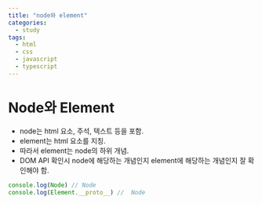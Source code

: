 ```yaml
---
title: "node와 element"
categories:
  - study
tags:
  - html
  - css
  - javascript
  - typescript
---
```


# Node와 Element

- node는 html 요소, 주석, 텍스트 등을 포함.
- element는 html 요소를 지칭.
- 따라서 element는 node의 하위 개념.
- DOM API 확인시 node에 해당하는 개념인지 element에 해당하는 개념인지 잘 확인해야 함.

```javascript
console.log(Node) // Node
console.log(Element.__proto__) //  Node
```